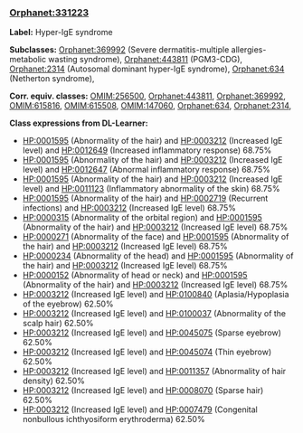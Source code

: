 
### [Orphanet:331223](http://www.orpha.net/ORDO/Orphanet_331223)
**Label:** Hyper-IgE syndrome

**Subclasses:** [Orphanet:369992](http://www.orpha.net/ORDO/Orphanet_369992) (Severe dermatitis-multiple allergies-metabolic wasting syndrome), [Orphanet:443811](http://www.orpha.net/ORDO/Orphanet_443811) (PGM3-CDG), [Orphanet:2314](http://www.orpha.net/ORDO/Orphanet_2314) (Autosomal dominant hyper-IgE syndrome), [Orphanet:634](http://www.orpha.net/ORDO/Orphanet_634) (Netherton syndrome), 

**Corr. equiv. classes:** [OMIM:256500](http://purl.obolibrary.org/obo/OMIM_256500), [Orphanet:443811](http://www.orpha.net/ORDO/Orphanet_443811), [Orphanet:369992](http://www.orpha.net/ORDO/Orphanet_369992), [OMIM:615816](http://purl.obolibrary.org/obo/OMIM_615816), [OMIM:615508](http://purl.obolibrary.org/obo/OMIM_615508), [OMIM:147060](http://purl.obolibrary.org/obo/OMIM_147060), [Orphanet:634](http://www.orpha.net/ORDO/Orphanet_634), [Orphanet:2314](http://www.orpha.net/ORDO/Orphanet_2314), 

**Class expressions from DL-Learner:**

- [HP:0001595](http://purl.obolibrary.org/obo/HP_0001595) (Abnormality of the hair) and [HP:0003212](http://purl.obolibrary.org/obo/HP_0003212) (Increased IgE level) and [HP:0012649](http://purl.obolibrary.org/obo/HP_0012649) (Increased inflammatory response) 68.75%
- [HP:0001595](http://purl.obolibrary.org/obo/HP_0001595) (Abnormality of the hair) and [HP:0003212](http://purl.obolibrary.org/obo/HP_0003212) (Increased IgE level) and [HP:0012647](http://purl.obolibrary.org/obo/HP_0012647) (Abnormal inflammatory response) 68.75%
- [HP:0001595](http://purl.obolibrary.org/obo/HP_0001595) (Abnormality of the hair) and [HP:0003212](http://purl.obolibrary.org/obo/HP_0003212) (Increased IgE level) and [HP:0011123](http://purl.obolibrary.org/obo/HP_0011123) (Inflammatory abnormality of the skin) 68.75%
- [HP:0001595](http://purl.obolibrary.org/obo/HP_0001595) (Abnormality of the hair) and [HP:0002719](http://purl.obolibrary.org/obo/HP_0002719) (Recurrent infections) and [HP:0003212](http://purl.obolibrary.org/obo/HP_0003212) (Increased IgE level) 68.75%
- [HP:0000315](http://purl.obolibrary.org/obo/HP_0000315) (Abnormality of the orbital region) and [HP:0001595](http://purl.obolibrary.org/obo/HP_0001595) (Abnormality of the hair) and [HP:0003212](http://purl.obolibrary.org/obo/HP_0003212) (Increased IgE level) 68.75%
- [HP:0000271](http://purl.obolibrary.org/obo/HP_0000271) (Abnormality of the face) and [HP:0001595](http://purl.obolibrary.org/obo/HP_0001595) (Abnormality of the hair) and [HP:0003212](http://purl.obolibrary.org/obo/HP_0003212) (Increased IgE level) 68.75%
- [HP:0000234](http://purl.obolibrary.org/obo/HP_0000234) (Abnormality of the head) and [HP:0001595](http://purl.obolibrary.org/obo/HP_0001595) (Abnormality of the hair) and [HP:0003212](http://purl.obolibrary.org/obo/HP_0003212) (Increased IgE level) 68.75%
- [HP:0000152](http://purl.obolibrary.org/obo/HP_0000152) (Abnormality of head or neck) and [HP:0001595](http://purl.obolibrary.org/obo/HP_0001595) (Abnormality of the hair) and [HP:0003212](http://purl.obolibrary.org/obo/HP_0003212) (Increased IgE level) 68.75%
- [HP:0003212](http://purl.obolibrary.org/obo/HP_0003212) (Increased IgE level) and [HP:0100840](http://purl.obolibrary.org/obo/HP_0100840) (Aplasia/Hypoplasia of the eyebrow) 62.50%
- [HP:0003212](http://purl.obolibrary.org/obo/HP_0003212) (Increased IgE level) and [HP:0100037](http://purl.obolibrary.org/obo/HP_0100037) (Abnormality of the scalp hair) 62.50%
- [HP:0003212](http://purl.obolibrary.org/obo/HP_0003212) (Increased IgE level) and [HP:0045075](http://purl.obolibrary.org/obo/HP_0045075) (Sparse eyebrow) 62.50%
- [HP:0003212](http://purl.obolibrary.org/obo/HP_0003212) (Increased IgE level) and [HP:0045074](http://purl.obolibrary.org/obo/HP_0045074) (Thin eyebrow) 62.50%
- [HP:0003212](http://purl.obolibrary.org/obo/HP_0003212) (Increased IgE level) and [HP:0011357](http://purl.obolibrary.org/obo/HP_0011357) (Abnormality of hair density) 62.50%
- [HP:0003212](http://purl.obolibrary.org/obo/HP_0003212) (Increased IgE level) and [HP:0008070](http://purl.obolibrary.org/obo/HP_0008070) (Sparse hair) 62.50%
- [HP:0003212](http://purl.obolibrary.org/obo/HP_0003212) (Increased IgE level) and [HP:0007479](http://purl.obolibrary.org/obo/HP_0007479) (Congenital nonbullous ichthyosiform erythroderma) 62.50%


